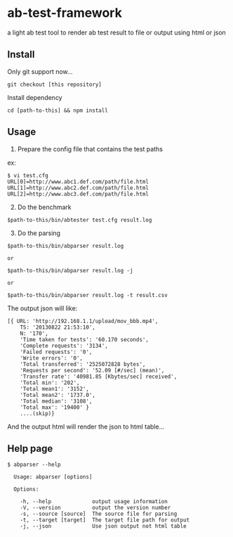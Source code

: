 ab-test-framework
=================

a light ab test tool to render ab test result to file or output using html or json

## Install

Only git support now...
```
git checkout [this repository]
```

Install dependency

```
cd [path-to-this] && npm install
```

## Usage

1. Prepare the config file that contains the test paths

ex: 

```
$ vi test.cfg
URL[0]=http://www.abc1.def.com/path/file.html
URL[1]=http://www.abc2.def.com/path/file.html
URL[2]=http://www.abc3.def.com/path/file.html
```

2. Do the benchmark

```
$path-to-this/bin/abtester test.cfg result.log
```

3. Do the parsing

```
$path-to-this/bin/abparser result.log

or

$path-to-this/bin/abparser result.log -j

or

$path-to-this/bin/abparser result.log -t result.csv
```

The output json will like:

```
[{ URL: 'http://192.168.1.1/upload/mov_bbb.mp4',
    TS: '20130822 21:53:10',
    N: '170',
    'Time taken for tests': '60.170 seconds',
    'Complete requests': '3134',
    'Failed requests': '0',
    'Write errors': '0',
    'Total transferred': '2525072828 bytes',
    'Requests per second': '52.09 [#/sec] (mean)',
    'Transfer rate': '40981.85 [Kbytes/sec] received',
    'Total min': '202',
    'Total mean1': '3152',
    'Total mean2': '1737.0',
    'Total median': '3108',
    'Total max': '19400' }
    ....(skip)}
```

And the output html will render the json to html table...

## Help page

```
$ abparser --help

  Usage: abparser [options]

  Options:

    -h, --help             output usage information
    -V, --version          output the version number
    -s, --source [source]  The source file for parsing
    -t, --target [target]  The target file path for output
    -j, --json             Use json output not html table
```
